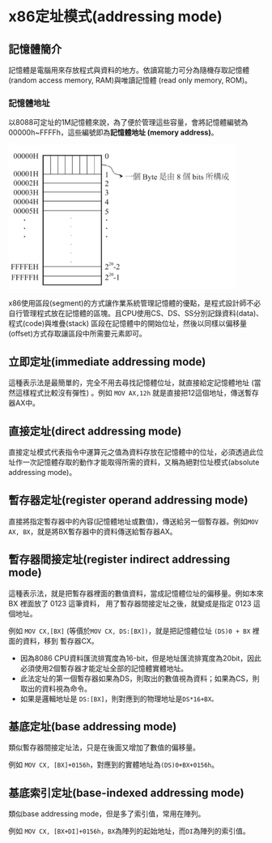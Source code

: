 # x86定址模式\(addressing mode\)

## 記憶體簡介

記憶體是電腦用來存放程式與資料的地方。依讀寫能力可分為隨機存取記憶體 \(random access memory, RAM\)與唯讀記憶體 \(read only memory, ROM\)。

### 記憶體地址

以8088可定址的1M記憶體來說，為了便於管理這些容量，會將記憶體編號為00000h~FFFFh，這些編號即為**記憶體地址 \(memory address\)**。 

![8088&#x8A18;&#x61B6;&#x9AD4;&#x67B6;&#x69CB;](../.gitbook/assets/8088_mem_arch-min.png)

x86使用區段\(segment\)的方式讓作業系統管理記憶體的優點，是程式設計師不必自行管理程式放在記憶體的區塊。且CPU使用CS、DS、SS分別記錄資料\(data\)、程式\(code\)與堆疊\(stack\) 區段在記憶體中的開始位址，然後以同樣以偏移量\(offset\)方式存取讓區段中所需要元素即可。

## 立即定址\(immediate addressing mode\)

這種表示法是最簡單的，完全不用去尋找記憶體位址，就直接給定記憶體地址 \(當然這樣程式比較沒有彈性\) 。例如 `MOV AX,12h` 就是直接把12這個地址，傳送暫存器AX中。

## 直接定址\(direct addressing mode\)

直接定址模式代表指令中運算元之值為資料存放在記憶體中的位址，必須透過此位址作一次記憶體存取的動作才能取得所需的資料，又稱為絕對位址模式\(absolute addressing mode\)。

## 暫存器定址\(register operand addressing mode\)

直接將指定暫存器中的內容\(記憶體地址或數值\)，傳送給另一個暫存器。例如`MOV AX, BX`，就是將BX暫存器中的資料傳送給暫存器AX。

## 暫存器間接定址\(register indirect addressing mode\)

這種表示法，就是把暫存器裡面的數值資料，當成記憶體位址的偏移量。例如本來 BX 裡面放了 0123 這筆資料， 用了暫存器間接定址之後，就變成是指定 0123 這個地址。

例如 `MOV CX,[BX]` \(等價於`MOV CX, DS:[BX])`，就是把記憶體位址 `(DS)0 + BX` 裡面的資料，移到 暫存器CX。

* 因為8086 CPU資料匯流排寬度為16-bit，但是地址匯流排寬度為20bit，因此必須使用2個暫存器才能定址全部的記憶體實體地址。
* 此法定址的第一個暫存器如果為DS，則取出的數值視為資料；如果為CS，則取出的資料視為命令。
* 如果是邏輯地址是 `DS:[BX]`，則對應到的物理地址是`DS*16+BX。`

## 基底定址\(base addressing mode\)

類似暫存器間接定址法，只是在後面又增加了數值的偏移量。

例如 `MOV CX, [BX]+0156h`，對應到的實體地址為`(DS)0+BX+0156h`。

## 基底索引定址\(base-indexed addressing mode\)

類似base addressing mode，但是多了索引值，常用在陣列。

例如 `MOV CX, [BX+DI]+0156h`，`BX`為陣列的起始地址，而`DI`為陣列的索引值。


